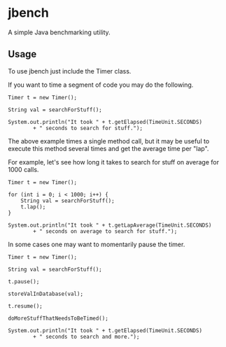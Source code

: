 jbench
======
A simple Java benchmarking utility.

Usage
-----
To use jbench just include the Timer class.

If you want to time a segment of code you may do the following.

    Timer t = new Timer();

    String val = searchForStuff();

    System.out.println("It took " + t.getElapsed(TimeUnit.SECONDS) 
            + " seconds to search for stuff.");

The above example times a single method call, but it may be useful to execute this method
several times and get the average time per "lap".

For example, let's see how long it takes to search for stuff on average for 1000 calls.

    Timer t = new Timer();

    for (int i = 0; i < 1000; i++) {
        String val = searchForStuff();
        t.lap();
    }

    System.out.println("It took " + t.getLapAverage(TimeUnit.SECONDS) 
            + " seconds on average to search for stuff.");

In some cases one may want to momentarily pause the timer.

    Timer t = new Timer();

    String val = searchForStuff();

    t.pause();

    storeValInDatabase(val);

    t.resume();

    doMoreStuffThatNeedsToBeTimed();

    System.out.println("It took " + t.getElapsed(TimeUnit.SECONDS) 
            + " seconds to search and more.");
